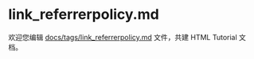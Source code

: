 link_referrerpolicy.md
===

欢迎您编辑 <a target="__blank" href="https://github.com/jaywcjlove/html-tutorial/blob/master/docs/tags/link_referrerpolicy.md">docs/tags/link_referrerpolicy.md</a> 文件，共建 HTML Tutorial 文档。